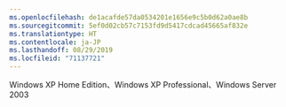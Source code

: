 ```yaml
---
ms.openlocfilehash: de1acafde57da0534201e1656e9c5b0d62a0ae8b
ms.sourcegitcommit: 5ef0d02cb57c7153fd9d5417cdcad45665af832e
ms.translationtype: HT
ms.contentlocale: ja-JP
ms.lasthandoff: 08/29/2019
ms.locfileid: "71137721"
---
```

Windows XP Home Edition、Windows XP Professional、Windows Server 2003
